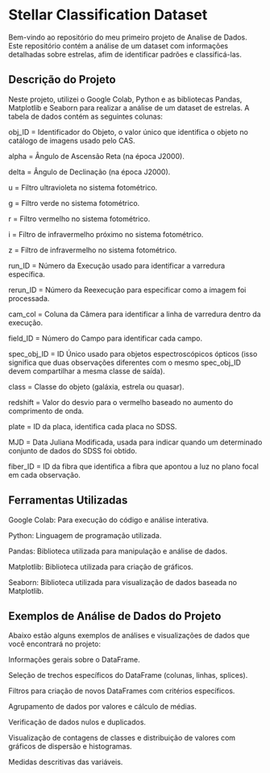 # Stellar Classification Dataset 
Bem-vindo ao repositório do meu primeiro projeto de Analise de Dados. Este repositório contém a análise de um dataset com informações detalhadas sobre estrelas, afim de identificar padrões e classificá-las.


## Descrição do Projeto
Neste projeto, utilizei o Google Colab, Python e as bibliotecas Pandas, Matplotlib e Seaborn para realizar a análise de um dataset de estrelas. A tabela de dados contém as seguintes colunas:

obj_ID = Identificador do Objeto, o valor único que identifica o objeto no catálogo de imagens usado pelo CAS.

alpha = Ângulo de Ascensão Reta (na época J2000).

delta = Ângulo de Declinação (na época J2000).

u = Filtro ultravioleta no sistema fotométrico.

g = Filtro verde no sistema fotométrico.

r = Filtro vermelho no sistema fotométrico.

i = Filtro de infravermelho próximo no sistema fotométrico.

z = Filtro de infravermelho no sistema fotométrico.

run_ID = Número da Execução usado para identificar a varredura específica.

rerun_ID = Número da Reexecução para especificar como a imagem foi processada.

cam_col = Coluna da Câmera para identificar a linha de varredura dentro da execução.

field_ID = Número do Campo para identificar cada campo.

spec_obj_ID = ID Único usado para objetos espectroscópicos ópticos (isso significa que duas observações diferentes com o mesmo spec_obj_ID devem compartilhar a mesma classe de saída).

class = Classe do objeto (galáxia, estrela ou quasar).

redshift = Valor do desvio para o vermelho baseado no aumento do comprimento de onda.

plate = ID da placa, identifica cada placa no SDSS.

MJD = Data Juliana Modificada, usada para indicar quando um determinado conjunto de dados do SDSS foi obtido.

fiber_ID = ID da fibra que identifica a fibra que apontou a luz no plano focal em cada observação.


## Ferramentas Utilizadas
Google Colab: Para execução do código e análise interativa.

Python: Linguagem de programação utilizada.

Pandas: Biblioteca utilizada para manipulação e análise de dados.

Matplotlib: Biblioteca utilizada para criação de gráficos.

Seaborn: Biblioteca utilizada para visualização de dados baseada no Matplotlib.


## Exemplos de Análise de Dados do Projeto
Abaixo estão alguns exemplos de análises e visualizações de dados que você encontrará no projeto:

Informações gerais sobre o DataFrame.

Seleção de trechos específicos do DataFrame (colunas, linhas, splices).

Filtros para criação de novos DataFrames com critérios específicos.

Agrupamento de dados por valores e cálculo de médias.

Verificação de dados nulos e duplicados.

Visualização de contagens de classes e distribuição de valores com gráficos de dispersão e histogramas.

Medidas descritivas das variáveis.
